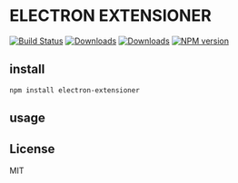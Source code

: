 # ELECTRON EXTENSIONER
[![Build Status](https://travis-ci.org/uhlryk/electron-extensioner.svg)](https://travis-ci.org/uhlryk/electron-extensioner)
[![Downloads](https://img.shields.io/npm/dt/electron-extensioner.svg)](https://www.npmjs.com/package/electron-extensioner)
[![Downloads](https://img.shields.io/npm/dm/electron-extensioner.svg)](https://www.npmjs.com/package/electron-extensioner)
[![NPM version](https://img.shields.io/npm/v/electron-extensioner.svg)](https://www.npmjs.com/package/electron-extensioner)



## install

```
npm install electron-extensioner
```

## usage


## License

MIT
